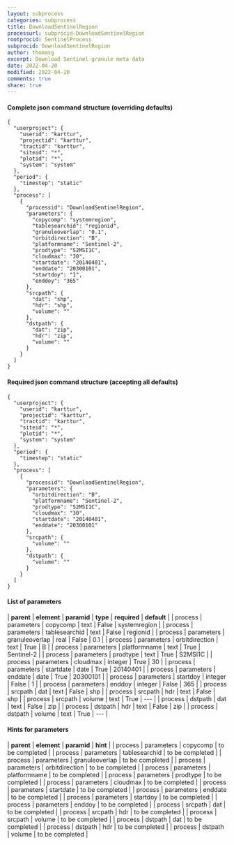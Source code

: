 ```yaml
---
layout: subprocess
categories: subprocess
title: DownloadSentinelRegion
processurl: subprocid-DownloadSentinelRegion
rootprocid: SentinelProcess
subprocid: DownloadSentinelRegion
author: thomasg
excerpt: Download Sentinel granule meta data
date: 2022-04-20
modified: 2022-04-20
comments: true
share: true
---
```


#### Complete json command structure (overriding defaults)
```
{
  "userproject": {
    "userid": "karttur",
    "projectid": "karttur",
    "tractid": "karttur",
    "siteid": "*",
    "plotid": "*",
    "system": "system"
  },
  "period": {
    "timestep": "static"
  },
  "process": [
    {
      "processid": "DownloadSentinelRegion",
      "parameters": {
        "copycomp": "systemregion",
        "tablesearchid": "regionid",
        "granuleoverlap": "0.1",
        "orbitdirection": "B",
        "platformname": "Sentinel-2",
        "prodtype": "S2MSI1C",
        "cloudmax": "30",
        "startdate": "20140401",
        "enddate": "20300101",
        "startdoy": "1",
        "enddoy": "365"
      },
      "srcpath": {
        "dat": "shp",
        "hdr": "shp",
        "volume": ""
      },
      "dstpath": {
        "dat": "zip",
        "hdr": "zip",
        "volume": ""
      }
    }
  ]
}
```
#### Required json command structure (accepting all defaults)
```
{
  "userproject": {
    "userid": "karttur",
    "projectid": "karttur",
    "tractid": "karttur",
    "siteid": "*",
    "plotid": "*",
    "system": "system"
  },
  "period": {
    "timestep": "static"
  },
  "process": [
    {
      "processid": "DownloadSentinelRegion",
      "parameters": {
        "orbitdirection": "B",
        "platformname": "Sentinel-2",
        "prodtype": "S2MSI1C",
        "cloudmax": "30",
        "startdate": "20140401",
        "enddate": "20300101"
      },
      "srcpath": {
        "volume": ""
      },
      "dstpath": {
        "volume": ""
      }
    }
  ]
}
```
#### List of parameters

| **parent** | **element** | **paramid** | **type** | **required** | **default** |
| process | parameters | copycomp | text | False | systemregion |
| process | parameters | tablesearchid | text | False | regionid |
| process | parameters | granuleoverlap | real | False | 0.1 |
| process | parameters | orbitdirection | text | True | B |
| process | parameters | platformname | text | True | Sentinel-2 |
| process | parameters | prodtype | text | True | S2MSI1C |
| process | parameters | cloudmax | integer | True | 30 |
| process | parameters | startdate | date | True | 20140401 |
| process | parameters | enddate | date | True | 20300101 |
| process | parameters | startdoy | integer | False | 1 |
| process | parameters | enddoy | integer | False | 365 |
| process | srcpath | dat | text | False | shp |
| process | srcpath | hdr | text | False | shp |
| process | srcpath | volume | text | True | --- |
| process | dstpath | dat | text | False | zip |
| process | dstpath | hdr | text | False | zip |
| process | dstpath | volume | text | True | --- |

#### Hints for parameters

| **parent** | **element** | **paramid** | **hint** |
| process | parameters | copycomp | to be completed |
| process | parameters | tablesearchid | to be completed |
| process | parameters | granuleoverlap | to be completed |
| process | parameters | orbitdirection | to be completed |
| process | parameters | platformname | to be completed |
| process | parameters | prodtype | to be completed |
| process | parameters | cloudmax | to be completed |
| process | parameters | startdate | to be completed |
| process | parameters | enddate | to be completed |
| process | parameters | startdoy | to be completed |
| process | parameters | enddoy | to be completed |
| process | srcpath | dat | to be completed |
| process | srcpath | hdr | to be completed |
| process | srcpath | volume | to be completed |
| process | dstpath | dat | to be completed |
| process | dstpath | hdr | to be completed |
| process | dstpath | volume | to be completed |
